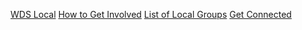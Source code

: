 [WDS Local](/local#wds-local)
[How to Get Involved](/local#get-involved)
[List of Local Groups](/local#groups)
[Get Connected](http://bit.ly/WDS-Local-Interest-Form)
